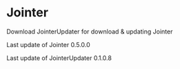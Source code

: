# Jointer
Download JointerUpdater for download & updating Jointer

Last update of Jointer 0.5.0.0

Last update of JointerUpdater 0.1.0.8
